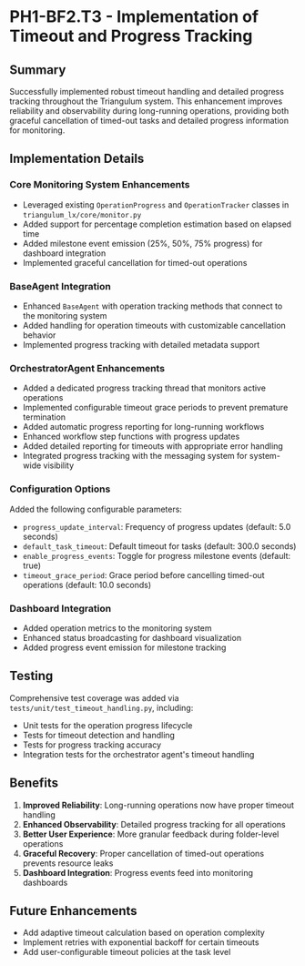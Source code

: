 # PH1-BF2.T3 - Implementation of Timeout and Progress Tracking

## Summary
Successfully implemented robust timeout handling and detailed progress tracking throughout the Triangulum system. This enhancement improves reliability and observability during long-running operations, providing both graceful cancellation of timed-out tasks and detailed progress information for monitoring.

## Implementation Details

### Core Monitoring System Enhancements
- Leveraged existing `OperationProgress` and `OperationTracker` classes in `triangulum_lx/core/monitor.py`
- Added support for percentage completion estimation based on elapsed time
- Added milestone event emission (25%, 50%, 75% progress) for dashboard integration
- Implemented graceful cancellation for timed-out operations

### BaseAgent Integration
- Enhanced `BaseAgent` with operation tracking methods that connect to the monitoring system
- Added handling for operation timeouts with customizable cancellation behavior
- Implemented progress tracking with detailed metadata support

### OrchestratorAgent Enhancements
- Added a dedicated progress tracking thread that monitors active operations
- Implemented configurable timeout grace periods to prevent premature termination
- Added automatic progress reporting for long-running workflows
- Enhanced workflow step functions with progress updates
- Added detailed reporting for timeouts with appropriate error handling
- Integrated progress tracking with the messaging system for system-wide visibility

### Configuration Options
Added the following configurable parameters:
- `progress_update_interval`: Frequency of progress updates (default: 5.0 seconds)
- `default_task_timeout`: Default timeout for tasks (default: 300.0 seconds)
- `enable_progress_events`: Toggle for progress milestone events (default: true)
- `timeout_grace_period`: Grace period before cancelling timed-out operations (default: 10.0 seconds)

### Dashboard Integration
- Added operation metrics to the monitoring system
- Enhanced status broadcasting for dashboard visualization
- Added progress event emission for milestone tracking

## Testing
Comprehensive test coverage was added via `tests/unit/test_timeout_handling.py`, including:
- Unit tests for the operation progress lifecycle
- Tests for timeout detection and handling
- Tests for progress tracking accuracy
- Integration tests for the orchestrator agent's timeout handling

## Benefits
1. **Improved Reliability**: Long-running operations now have proper timeout handling
2. **Enhanced Observability**: Detailed progress tracking for all operations
3. **Better User Experience**: More granular feedback during folder-level operations
4. **Graceful Recovery**: Proper cancellation of timed-out operations prevents resource leaks
5. **Dashboard Integration**: Progress events feed into monitoring dashboards

## Future Enhancements
- Add adaptive timeout calculation based on operation complexity
- Implement retries with exponential backoff for certain timeouts
- Add user-configurable timeout policies at the task level
